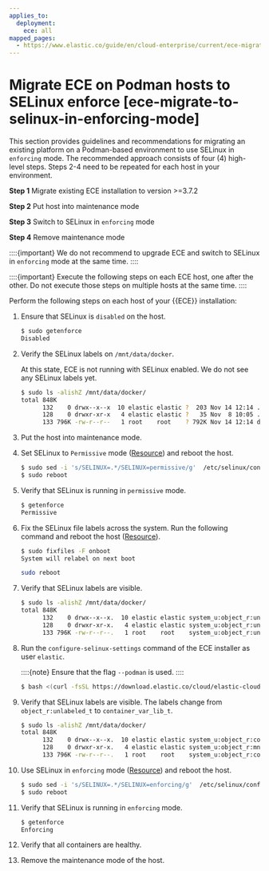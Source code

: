 ```yaml
---
applies_to:
  deployment:
    ece: all
mapped_pages:
  - https://www.elastic.co/guide/en/cloud-enterprise/current/ece-migrate-to-selinux-in-enforcing-mode.html
---
```


# Migrate ECE on Podman hosts to SELinux enforce [ece-migrate-to-selinux-in-enforcing-mode]

This section provides guidelines and recommendations for migrating an existing platform on a Podman-based environment to use SELinux in `enforcing` mode. The recommended approach consists of four (4) high-level steps. Steps 2-4 need to be repeated for each host in your environment.

**Step 1** Migrate existing ECE installation to version >=3.7.2

**Step 2** Put host into maintenance mode

**Step 3** Switch to SELinux in `enforcing` mode

**Step 4** Remove maintenance mode

::::{important} 
We do not recommend to upgrade ECE and switch to SELinux in `enforcing` mode at the same time.
::::


::::{important} 
Execute the following steps on each ECE host, one after the other. Do not execute those steps on multiple hosts at the same time.
::::


Perform the following steps on each host of your {{ECE}} installation:

1. Ensure that SELinux is `disabled` on the host.

    ```bash
    $ sudo getenforce
    Disabled
    ```

2. Verify the SELinux labels on `/mnt/data/docker`.

    At this state, ECE is not running with SELinux enabled. We do not see any SELinux labels yet.

    ```bash
    $ sudo ls -alishZ /mnt/data/docker/
    total 848K
          132    0 drwx--x--x  10 elastic elastic ?  203 Nov 14 12:14 .
          128    0 drwxr-xr-x   4 elastic elastic ?   35 Nov  8 10:05 ..
          133 796K -rw-r--r--   1 root    root    ? 792K Nov 14 12:14 db.sql
    ```

3. Put the host into maintenance mode.
4. Set SELinux to `Permissive` mode ([Resource](https://docs.redhat.com/en/documentation/red_hat_enterprise_linux/9/html/using_selinux/changing-selinux-states-and-modes_using-selinux#changing-to-permissive-mode_changing-selinux-states-and-modes)) and reboot the host.

    ```bash
    $ sudo sed -i 's/SELINUX=.*/SELINUX=permissive/g'  /etc/selinux/config
    $ sudo reboot
    ```

5. Verify that SELinux is running in `permissive` mode.

    ```bash
    $ getenforce
    Permissive
    ```

6. Fix the SELinux file labels across the system. Run the following command and reboot the host ([Resource](https://docs.redhat.com/en/documentation/red_hat_enterprise_linux/9/html/using_selinux/changing-selinux-states-and-modes_using-selinux#enabling-selinux-on-systems-that-previously-had-it-disabled_changing-selinux-states-and-modes)).

    ```bash
    $ sudo fixfiles -F onboot
    System will relabel on next boot

    sudo reboot
    ```

7. Verify that SELinux labels are visible.

    ```bash
    $ sudo ls -alishZ /mnt/data/docker/
    total 848K
          132    0 drwx--x--x.  10 elastic elastic system_u:object_r:unlabeled_t:s0  203 Nov 14 12:26 .
          128    0 drwxr-xr-x.   4 elastic elastic system_u:object_r:unlabeled_t:s0   35 Nov  8 10:05 ..
          133 796K -rw-r--r--.   1 root    root    system_u:object_r:unlabeled_t:s0 792K Nov 14 12:26 db.sq
    ```

8. Run the `configure-selinux-settings` command of the ECE installer as user `elastic`.

    ::::{note} 
    Ensure that the flag `--podman` is used.
    ::::


    ```bash
    $ bash <(curl -fsSL https://download.elastic.co/cloud/elastic-cloud-enterprise.sh) configure-selinux-settings --podman
    ```

9. Verify that SELinux labels are visible. The labels change from `object_r:unlabeled_t` to `container_var_lib_t`.

    ```bash
    $ sudo ls -alishZ /mnt/data/docker/
    total 848K
          132    0 drwx--x--x.  10 elastic elastic system_u:object_r:container_var_lib_t:s0  203 Nov 14 12:31 .
          128    0 drwxr-xr-x.   4 elastic elastic system_u:object_r:mnt_t:s0                 35 Nov  8 10:05 ..
          133 796K -rw-r--r--.   1 root    root    system_u:object_r:container_var_lib_t:s0 792K Nov 14 12:31 db.sql
    ```

10. Use SELinux in `enforcing` mode ([Resource](https://docs.redhat.com/en/documentation/red_hat_enterprise_linux/9/html/using_selinux/changing-selinux-states-and-modes_using-selinux#changing-to-enforcing-mode_changing-selinux-states-and-modes)) and reboot the host.

    ```bash
    $ sudo sed -i 's/SELINUX=.*/SELINUX=enforcing/g'  /etc/selinux/config
    $ sudo reboot
    ```

11. Verify that SELinux is running in `enforcing` mode.

    ```bash
    $ getenforce
    Enforcing
    ```

12. Verify that all containers are healthy.
13. Remove the maintenance mode of the host.

